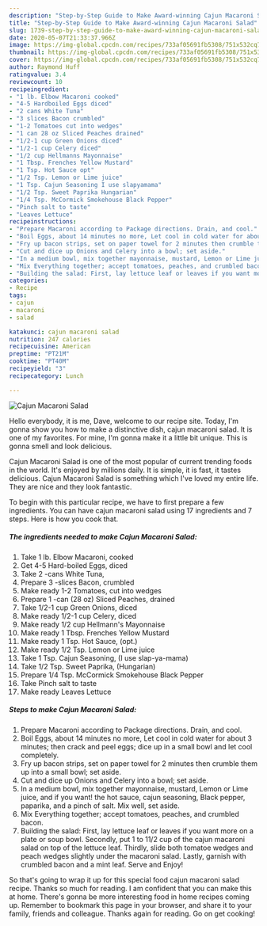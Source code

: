 ```yaml
---
description: "Step-by-Step Guide to Make Award-winning Cajun Macaroni Salad"
title: "Step-by-Step Guide to Make Award-winning Cajun Macaroni Salad"
slug: 1739-step-by-step-guide-to-make-award-winning-cajun-macaroni-salad
date: 2020-05-07T21:33:37.966Z
image: https://img-global.cpcdn.com/recipes/733af05691fb5308/751x532cq70/cajun-macaroni-salad-recipe-main-photo.jpg
thumbnail: https://img-global.cpcdn.com/recipes/733af05691fb5308/751x532cq70/cajun-macaroni-salad-recipe-main-photo.jpg
cover: https://img-global.cpcdn.com/recipes/733af05691fb5308/751x532cq70/cajun-macaroni-salad-recipe-main-photo.jpg
author: Raymond Huff
ratingvalue: 3.4
reviewcount: 10
recipeingredient:
- "1 lb. Elbow Macaroni cooked"
- "4-5 Hardboiled Eggs diced"
- "2 cans White Tuna"
- "3 slices Bacon crumbled"
- "1-2 Tomatoes cut into wedges"
- "1 can 28 oz Sliced Peaches drained"
- "1/2-1 cup Green Onions diced"
- "1/2-1 cup Celery diced"
- "1/2 cup Hellmanns Mayonnaise"
- "1 Tbsp. Frenches Yellow Mustard"
- "1 Tsp. Hot Sauce opt"
- "1/2 Tsp. Lemon or Lime juice"
- "1 Tsp. Cajun Seasoning I use slapyamama"
- "1/2 Tsp. Sweet Paprika Hungarian"
- "1/4 Tsp. McCormick Smokehouse Black Pepper"
- "Pinch salt to taste"
- "Leaves Lettuce"
recipeinstructions:
- "Prepare Macaroni according to Package directions. Drain, and cool."
- "Boil Eggs, about 14 minutes no more, Let cool in cold water for about 3 minutes; then crack and peel eggs; dice up in a small bowl and let cool completely."
- "Fry up bacon strips, set on paper towel for 2 minutes then crumble them up into a small bowl; set aside."
- "Cut and dice up Onions and Celery into a bowl; set aside."
- "In a medium bowl, mix together mayonnaise, mustard, Lemon or Lime juice, and if you want! the hot sauce, cajun seasoning, Black pepper, paparika, and a pinch of salt. Mix well, set aside."
- "Mix Everything together; accept tomatoes, peaches, and crumbled bacon."
- "Building the salad: First, lay lettuce leaf or leaves if you want more on a plate or soup bowl. Secondly, put 1 to 11/2 cup of the cajun macaroni salad on top of the lettuce leaf. Thirdly, slide both tomatoe wedges and peach wedges slightly under the macaroni salad. Lastly, garnish with crumbled bacon and a mint leaf. Serve and Enjoy!"
categories:
- Recipe
tags:
- cajun
- macaroni
- salad

katakunci: cajun macaroni salad 
nutrition: 247 calories
recipecuisine: American
preptime: "PT21M"
cooktime: "PT40M"
recipeyield: "3"
recipecategory: Lunch

---
```



![Cajun Macaroni Salad](https://img-global.cpcdn.com/recipes/733af05691fb5308/751x532cq70/cajun-macaroni-salad-recipe-main-photo.jpg)

Hello everybody, it is me, Dave, welcome to our recipe site. Today, I'm gonna show you how to make a distinctive dish, cajun macaroni salad. It is one of my favorites. For mine, I'm gonna make it a little bit unique. This is gonna smell and look delicious.



Cajun Macaroni Salad is one of the most popular of current trending foods in the world. It's enjoyed by millions daily. It is simple, it is fast, it tastes delicious. Cajun Macaroni Salad is something which I've loved my entire life. They are nice and they look fantastic.


To begin with this particular recipe, we have to first prepare a few ingredients. You can have cajun macaroni salad using 17 ingredients and 7 steps. Here is how you cook that.

<!--inarticleads1-->

##### The ingredients needed to make Cajun Macaroni Salad:

1. Take 1 lb. Elbow Macaroni, cooked
1. Get 4-5 Hard-boiled Eggs, diced
1. Take 2 -cans White Tuna,
1. Prepare 3 -slices Bacon, crumbled
1. Make ready 1-2 Tomatoes, cut into wedges
1. Prepare 1 -can (28 oz) Sliced Peaches, drained
1. Take 1/2-1 cup Green Onions, diced
1. Make ready 1/2-1 cup Celery, diced
1. Make ready 1/2 cup Hellmann&#39;s Mayonnaise
1. Make ready 1 Tbsp. Frenches Yellow Mustard
1. Make ready 1 Tsp. Hot Sauce, (opt.)
1. Make ready 1/2 Tsp. Lemon or Lime juice
1. Take 1 Tsp. Cajun Seasoning, (I use slap-ya-mama)
1. Take 1/2 Tsp. Sweet Paprika, (Hungarian)
1. Prepare 1/4 Tsp. McCormick Smokehouse Black Pepper
1. Take Pinch salt to taste
1. Make ready Leaves Lettuce




<!--inarticleads2-->

##### Steps to make Cajun Macaroni Salad:

1. Prepare Macaroni according to Package directions. Drain, and cool.
1. Boil Eggs, about 14 minutes no more, Let cool in cold water for about 3 minutes; then crack and peel eggs; dice up in a small bowl and let cool completely.
1. Fry up bacon strips, set on paper towel for 2 minutes then crumble them up into a small bowl; set aside.
1. Cut and dice up Onions and Celery into a bowl; set aside.
1. In a medium bowl, mix together mayonnaise, mustard, Lemon or Lime juice, and if you want! the hot sauce, cajun seasoning, Black pepper, paparika, and a pinch of salt. Mix well, set aside.
1. Mix Everything together; accept tomatoes, peaches, and crumbled bacon.
1. Building the salad: First, lay lettuce leaf or leaves if you want more on a plate or soup bowl. Secondly, put 1 to 11/2 cup of the cajun macaroni salad on top of the lettuce leaf. Thirdly, slide both tomatoe wedges and peach wedges slightly under the macaroni salad. Lastly, garnish with crumbled bacon and a mint leaf. Serve and Enjoy!




So that's going to wrap it up for this special food cajun macaroni salad recipe. Thanks so much for reading. I am confident that you can make this at home. There's gonna be more interesting food in home recipes coming up. Remember to bookmark this page in your browser, and share it to your family, friends and colleague. Thanks again for reading. Go on get cooking!
